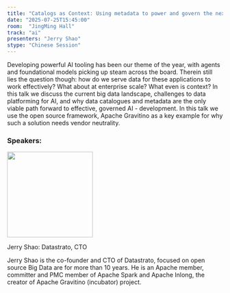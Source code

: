 ```yaml
---
title: "Catalogs as Context: Using metadata to power and govern the next wave of AI development"
date: "2025-07-25T15:45:00"
room:  "JingMing Hall"
track: "ai"
presenters: "Jerry Shao"
stype: "Chinese Session"
---
```


Developing powerful AI tooling has been our theme of the year, with agents and foundational models picking up steam across the board. Therein still lies the question though: how do we serve data for these applications to work effectively? What about at enterprise scale? What even is context? In this talk we discuss the current big data landscape, challenges to data platforming for AI, and why data catalogues and metadata are the only viable path forward to effective, governed AI - development. In this talk we use the open source framework, Apache Gravitino as a key example for why such a solution needs vendor neutrality.

### Speakers:


<img src="https://sessionize.com/image/396c-400o400o1-PCyrxuKZaPxmAUQMTrdp5J.jpg" width="200" /><br/>

Jerry Shao: Datastrato, CTO

Jerry Shao is the co-founder and CTO of Datastrato, focused on open source Big Data are for more than 10 years. He is an Apache member, committer and PMC member of Apache Spark and Apache Inlong, the creator of Apache Gravitino (incubator) project.